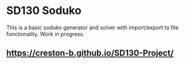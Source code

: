 # SD130 Soduko

This is a basic soduko generator and solver with import/export to file functionality. Work in progress.

## https://creston-b.github.io/SD130-Project/
